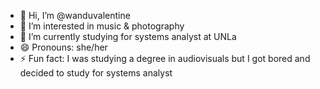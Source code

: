 - 👋 Hi, I’m @wanduvalentine
- 👀 I’m interested in music & photography
- 🌱 I’m currently studying for systems analyst at UNLa
- 😄 Pronouns: she/her
- ⚡ Fun fact: I was studying a degree in audiovisuals but I got bored and decided to study for systems analyst

<!---
wanduvalentine/wanduvalentine is a ✨ special ✨ repository because its `README.md` (this file) appears on your GitHub profile.
You can click the Preview link to take a look at your changes.
--->
